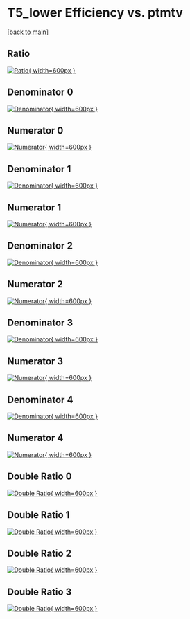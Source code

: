# T5_lower Efficiency vs. ptmtv

[[back to main](./)]



## Ratio

[![Ratio](../mtv/var/T5_lower_loweta_211_1_eff_ptmtv.png){ width=600px }](../mtv/var/T5_lower_loweta_211_1_eff_ptmtv.pdf)

## Denominator 0

[![Denominator](../mtv/den/T5_lower_loweta_211_1_eff_ptmtv_den0.png){ width=600px }](../mtv/den/T5_lower_loweta_211_1_eff_ptmtv_den0.pdf)

## Numerator 0

[![Numerator](../mtv/num/T5_lower_loweta_211_1_eff_ptmtv_num0.png){ width=600px }](../mtv/num/T5_lower_loweta_211_1_eff_ptmtv_num0.pdf)

## Denominator 1

[![Denominator](../mtv/den/T5_lower_loweta_211_1_eff_ptmtv_den1.png){ width=600px }](../mtv/den/T5_lower_loweta_211_1_eff_ptmtv_den1.pdf)

## Numerator 1

[![Numerator](../mtv/num/T5_lower_loweta_211_1_eff_ptmtv_num1.png){ width=600px }](../mtv/num/T5_lower_loweta_211_1_eff_ptmtv_num1.pdf)

## Denominator 2

[![Denominator](../mtv/den/T5_lower_loweta_211_1_eff_ptmtv_den2.png){ width=600px }](../mtv/den/T5_lower_loweta_211_1_eff_ptmtv_den2.pdf)

## Numerator 2

[![Numerator](../mtv/num/T5_lower_loweta_211_1_eff_ptmtv_num2.png){ width=600px }](../mtv/num/T5_lower_loweta_211_1_eff_ptmtv_num2.pdf)

## Denominator 3

[![Denominator](../mtv/den/T5_lower_loweta_211_1_eff_ptmtv_den3.png){ width=600px }](../mtv/den/T5_lower_loweta_211_1_eff_ptmtv_den3.pdf)

## Numerator 3

[![Numerator](../mtv/num/T5_lower_loweta_211_1_eff_ptmtv_num3.png){ width=600px }](../mtv/num/T5_lower_loweta_211_1_eff_ptmtv_num3.pdf)

## Denominator 4

[![Denominator](../mtv/den/T5_lower_loweta_211_1_eff_ptmtv_den4.png){ width=600px }](../mtv/den/T5_lower_loweta_211_1_eff_ptmtv_den4.pdf)

## Numerator 4

[![Numerator](../mtv/num/T5_lower_loweta_211_1_eff_ptmtv_num4.png){ width=600px }](../mtv/num/T5_lower_loweta_211_1_eff_ptmtv_num4.pdf)

## Double Ratio 0

[![Double Ratio](../mtv/ratio/T5_lower_loweta_211_1_eff_ptmtv_ratio0.png){ width=600px }](../mtv/ratio/T5_lower_loweta_211_1_eff_ptmtv_ratio0.pdf)

## Double Ratio 1

[![Double Ratio](../mtv/ratio/T5_lower_loweta_211_1_eff_ptmtv_ratio1.png){ width=600px }](../mtv/ratio/T5_lower_loweta_211_1_eff_ptmtv_ratio1.pdf)

## Double Ratio 2

[![Double Ratio](../mtv/ratio/T5_lower_loweta_211_1_eff_ptmtv_ratio2.png){ width=600px }](../mtv/ratio/T5_lower_loweta_211_1_eff_ptmtv_ratio2.pdf)

## Double Ratio 3

[![Double Ratio](../mtv/ratio/T5_lower_loweta_211_1_eff_ptmtv_ratio3.png){ width=600px }](../mtv/ratio/T5_lower_loweta_211_1_eff_ptmtv_ratio3.pdf)

